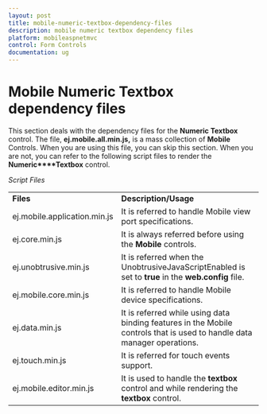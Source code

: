 ```yaml
---
layout: post
title: mobile-numeric-textbox-dependency-files
description: mobile numeric textbox dependency files
platform: mobileaspnetmvc
control: Form Controls
documentation: ug
---
```


# Mobile Numeric Textbox dependency files

This section deals with the dependency files for the **Numeric Textbox** control. The file, **ej.mobile.all.min.js,** is a mass collection of **Mobile** Controls. When you are using this file, you can skip this section. When you are not, you can refer to the following script files to render the **Numeric****Textbox** control.

_Script Files_

<table>
<tr>
<td>
<b>Files</b></td><td>
<b>Description/Usage</b></td></tr>
<tr>
<td>
ej.mobile.application.min.js</td><td>
It is referred to handle Mobile view port specifications.</td></tr>
<tr>
<td>
ej.core.min.js</td><td>
It is always referred before using the <b>Mobile</b> controls.</td></tr>
<tr>
<td>
ej.unobtrusive.min.js</td><td>
It is referred when the UnobtrusiveJavaScriptEnabled is set to <b>true</b> in the <b>web.config</b> file.</td></tr>
<tr>
<td>
ej.mobile.core.min.js</td><td>
It is referred to handle Mobile device specifications.</td></tr>
<tr>
<td>
ej.data.min.js</td><td>
It is referred while using data binding features in the Mobile controls that is used to handle data manager operations.</td></tr>
<tr>
<td>
ej.touch.min.js</td><td>
It is referred for touch events support.</td></tr>
<tr>
<td>
ej.mobile.editor.min.js</td><td>
It is used to handle the <b>textbox</b> control and while rendering the <b>textbox</b> control.</td></tr>
</table>


